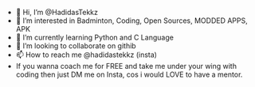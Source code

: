 - 👋 Hi, I’m @HadidasTekkz
- 👀 I’m interested in Badminton, Coding, Open Sources, MODDED APPS, APK
- 🌱 I’m currently learning Python and C Language
- 💞️ I’m looking to collaborate on githib
- 📫 How to reach me @hadidastekkz (insta)
- If you wanna coach me for FREE and take me under your wing with coding then just DM me on Insta, cos i would LOVE to have a mentor.

<!---
HadidasTekkz/HadidasTekkz is a ✨ special ✨ repository because its `README.md` (this file) appears on your GitHub profile.
You can click the Preview link to take a look at your changes.
--->
